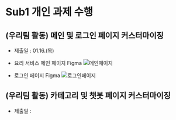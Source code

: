 # Sub1 개인 과제 수행

## (우리팀 활동) 메인 및 로그인 페이지 커스터마이징

- 제출일 : 01.16.(목)

- 요리 서비스 메인 페이지 Figma
![메인페이지](/uploads/4f82354c7b2467bfddb236cf1d80d06d/메인페이지.png)

- 로그인 페이지 Figma
![로그인페이지](/uploads/a2bc2c2aed0418b794df4c2f86831643/로그인페이지.png)

## (우리팀 활동) 카테고리 및 챗봇 페이지 커스터마이징
- 제출일 : 
